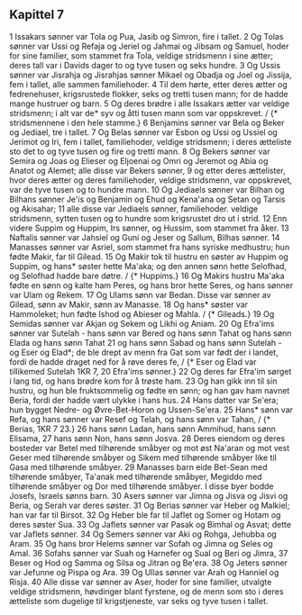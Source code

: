 ## Kapittel 7

1 Issakars sønner var Tola og Pua, Jasib og Simron, fire i tallet.
2 Og Tolas sønner var Ussi og Refaja og Jeriel og Jahmai og Jibsam og Samuel, hoder for sine familier, som stammet fra Tola, veldige stridsmenn i sine ætter; deres tall var i Davids dager to og tyve tusen og seks hundre.
3 Og Ussis sønner var Jisrahja og Jisrahjas sønner Mikael og Obadja og Joel og Jissija, fem i tallet, alle sammen familiehoder.
4 Til dem hørte, etter deres ætter og fedrenehuser, krigsrustede flokker, seks og tretti tusen mann; for de hadde mange hustruer og barn.
5 Og deres brødre i alle Issakars ætter var veldige stridsmenn; i alt var de* syv og åtti tusen mann som var oppskrevet. / {* stridsmennene i den hele stamme.}
6 Benjamins sønner var Bela og Beker og Jediael, tre i tallet.
7 Og Belas sønner var Esbon og Ussi og Ussiel og Jerimot og Iri, fem i tallet, familiehoder, veldige stridsmenn; i deres ætteliste sto det to og tyve tusen og fire og tretti mann.
8 Og Bekers sønner var Semira og Joas og Elieser og Eljoenai og Omri og Jeremot og Abia og Anatot og Alemet; alle disse var Bekers sønner,
9 og etter deres ættelister, hvor deres ætter og deres familiehoder, veldige stridsmenn, var oppskrevet, var de tyve tusen og to hundre mann.
10 Og Jediaels sønner var Bilhan og Bilhans sønner Je'is og Benjamin og Ehud og Kena'ana og Setan og Tarsis og Akisahar;
11 alle disse var Jediaels sønner, familiehoder. veldige stridsmenn, sytten tusen og to hundre som krigsrustet dro ut i strid.
12 Enn videre Suppim og Huppim, Irs sønner, og Hussim, som stammet fra åker.
13 Naftalis sønner var Jahsiel og Guni og Jeser og Sallum, Bilhas sønner.
14 Manasses sønner var Asriel, som stammet fra hans syriske medhustru; hun fødte Makir, far til Gilead.
15 Og Makir tok til hustru en søster av Huppim og Suppim, og hans* søster hette Ma'aka; og den annen sønn hette Selofhad, og Selofhad hadde bare døtre. / {* Huppims.}
16 Og Makirs hustru Ma'aka fødte en sønn og kalte ham Peres, og hans bror hette Seres, og hans sønner var Ulam og Rekem.
17 Og Ulams sønn var Bedan. Disse var sønner av Gilead, sønn av Makir, sønn av Manasse.
18 Og hans* søster var Hammoleket; hun fødte Ishod og Abieser og Mahla. / {* Gileads.}
19 Og Semidas sønner var Akjan og Sekem og Likhi og Aniam.
20 Og Efra'ims sønner var Sutelah - hans sønn var Bered og hans sønn Tahat og hans sønn Elada og hans sønn Tahat
21 og hans sønn Sabad og hans sønn Sutelah - og Eser og Elad*; de ble drept av menn fra Gat som var født der i landet, fordi de hadde draget ned for å røve deres fe, / {* Eser og Elad var tillikemed Sutelah 1KR 7, 20 Efra'ims sønner.}
22 Og deres far Efra'im sørget i lang tid, og hans brødre kom for å trøste ham.
23 Og han gikk inn til sin hustru, og hun ble fruktsommelig og fødte en sønn; og han gav ham navnet Beria, fordi der hadde vært ulykke i hans hus.
24 Hans datter var Se'era; hun bygget Nedre- og Øvre-Bet-Horon og Ussen-Se'era.
25 Hans* sønn var Refa, og hans sønner var Resef og Telah, og hans sønn var Tahan, / {* Berias, 1KR 7 23.}
26 hans sønn Ladan, hans sønn Ammihud, hans sønn Elisama,
27 hans sønn Non, hans sønn Josva.
28 Deres eiendom og deres bosteder var Betel med tilhørende småbyer og mot øst Na'aran og mot vest Geser med tilhørende småbyer og Sikem med tilhørende småbyer like til Gasa med tilhørende småbyer.
29 Manasses barn eide Bet-Sean med tilhørende småbyer, Ta'anak med tilhørende småbyer, Megiddo med tilhørende småbyer og Dor med tilhørende småbyer. I disse byer bodde Josefs, Israels sønns barn.
30 Asers sønner var Jimna og Jisva og Jisvi og Beria, og Serah var deres søster.
31 Og Berias sønner var Heber og Malkiel; han var far til Birsot.
32 Og Heber ble far til Jaflet og Somer og Hotam og deres søster Sua.
33 Og Jaflets sønner var Pasak og Bimhal og Asvat; dette var Jaflets sønner.
34 Og Semers sønner var Aki og Rohga, Jehubba og Aram.
35 Og hans bror Helems sønner var Sofah og Jimna og Seles og Amal.
36 Sofahs sønner var Suah og Harnefer og Sual og Beri og Jimra,
37 Beser og Hod og Samma og Silsa og Jitran og Be'era.
38 Og Jeters sønner var Jefunne og Pispa og Ara.
39 Og Ullas sønner var Arah og Hanniel og Risja.
40 Alle disse var sønner av Aser, hoder for sine familier, utvalgte veldige stridsmenn, høvdinger blant fyrstene, og de menn som sto i deres ætteliste som dugelige til krigstjeneste, var seks og tyve tusen i tallet.
